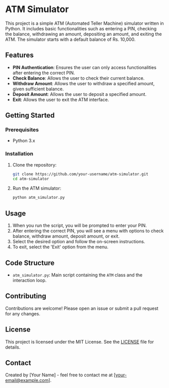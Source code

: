 # ATM Simulator

This project is a simple ATM (Automated Teller Machine) simulator written in Python. It includes basic functionalities such as entering a PIN, checking the balance, withdrawing an amount, depositing an amount, and exiting the ATM. The simulator starts with a default balance of Rs. 10,000.

## Features

- **PIN Authentication**: Ensures the user can only access functionalities after entering the correct PIN.
- **Check Balance**: Allows the user to check their current balance.
- **Withdraw Amount**: Allows the user to withdraw a specified amount, given sufficient balance.
- **Deposit Amount**: Allows the user to deposit a specified amount.
- **Exit**: Allows the user to exit the ATM interface.

## Getting Started

### Prerequisites

- Python 3.x

### Installation

1. Clone the repository:
    ```bash
    git clone https://github.com/your-username/atm-simulator.git
    cd atm-simulator
    ```

2. Run the ATM simulator:
    ```bash
    python atm_simulator.py
    ```

## Usage

1. When you run the script, you will be prompted to enter your PIN.
2. After entering the correct PIN, you will see a menu with options to check balance, withdraw amount, deposit amount, or exit.
3. Select the desired option and follow the on-screen instructions.
4. To exit, select the 'Exit' option from the menu.


## Code Structure

- `atm_simulator.py`: Main script containing the `ATM` class and the interaction loop.

## Contributing

Contributions are welcome! Please open an issue or submit a pull request for any changes.

## License

This project is licensed under the MIT License. See the [LICENSE](LICENSE) file for details.

## Contact

Created by [Your Name] - feel free to contact me at [your-email@example.com].




